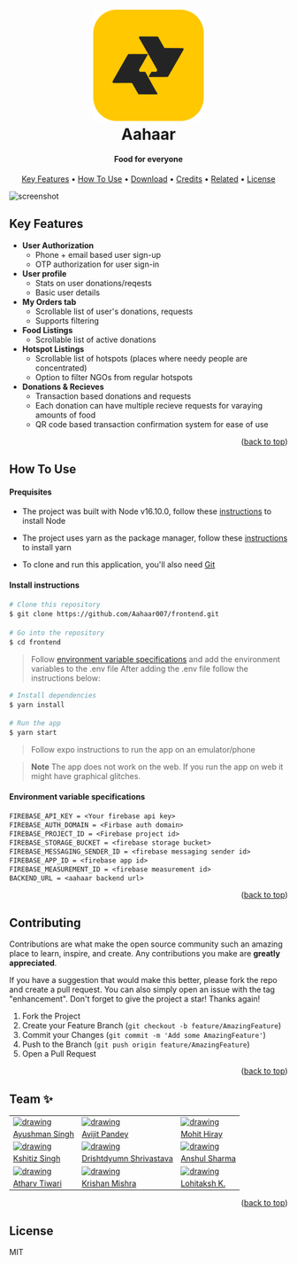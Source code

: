 <div id="top"></div>
<h1 align="center">
  <br>
  <a href="https://github.com/Aahaar007"><img src="./assets/logo.png" alt="Markdownify" width="200"></a>
  <br>
  Aahaar
  <br>
</h1>

<h4 align="center">Food for everyone</h4>

<p align="center">
  <a href="#key-features">Key Features</a> •
  <a href="#how-to-use">How To Use</a> •
  <a href="#download">Download</a> •
  <a href="#credits">Credits</a> •
  <a href="#related">Related</a> •
  <a href="#license">License</a>
</p>

![screenshot](https://raw.githubusercontent.com/amitmerchant1990/electron-markdownify/master/app/img/markdownify.gif)

## Key Features

- **User Authorization**
  - Phone + email based user sign-up
  - OTP authorization for user sign-in
- **User profile**
  - Stats on user donations/reqests
  - Basic user details
- **My Orders tab**
  - Scrollable list of user's donations, requests
  - Supports filtering
- **Food Listings**
  - Scrollable list of active donations
- **Hotspot Listings**
  - Scrollable list of hotspots (places where needy people are concentrated)
  - Option to filter NGOs from regular hotspots
- **Donations & Recieves**
  - Transaction based donations and requests
  - Each donation can have multiple recieve requests for varaying amounts of food
  - QR code based transaction confirmation system for ease of use

<p align="right">(<a href="#top">back to top</a>)</p>

## How To Use

<h4>Prequisites</h4>

- The project was built with Node v16.10.0, follow these <a href="https://nodejs.dev/learn/how-to-install-nodejs">instructions</a> to install Node

- The project uses yarn as the package manager, follow these <a href="https://yarnpkg.com/getting-started/install">instructions</a> to install yarn

- To clone and run this application, you'll also need [Git](https://git-scm.com)

<h4>Install instructions</h4>

```bash
# Clone this repository
$ git clone https://github.com/Aahaar007/frontend.git

# Go into the repository
$ cd frontend
```

> Follow <a href="#env-specs">environment variable specifications</a> and add the environment variables to the .env file
> After adding the .env file follow the instructions below:

```bash
# Install dependencies
$ yarn install

# Run the app
$ yarn start
```

> Follow expo instructions to run the app on an emulator/phone

> **Note**
> The app does not work on the web. If you run the app on web it might have graphical glitches.

<h4 id="env-specs">Environment variable specifications</h4>

```
FIREBASE_API_KEY = <Your firebase api key>
FIREBASE_AUTH_DOMAIN = <Firbase auth domain>
FIREBASE_PROJECT_ID = <Firebase project id>
FIREBASE_STORAGE_BUCKET = <firebase storage bucket>
FIREBASE_MESSAGING_SENDER_ID = <firebase messaging sender id>
FIREBASE_APP_ID = <firebase app id>
FIREBASE_MEASUREMENT_ID = <firebase measurement id>
BACKEND_URL = <aahaar backend url>
```

<p align="right">(<a href="#top">back to top</a>)</p>

<!-- CONTRIBUTING -->

## Contributing

Contributions are what make the open source community such an amazing place to learn, inspire, and create. Any contributions you make are **greatly appreciated**.

If you have a suggestion that would make this better, please fork the repo and create a pull request. You can also simply open an issue with the tag "enhancement".
Don't forget to give the project a star! Thanks again!

1. Fork the Project
2. Create your Feature Branch (`git checkout -b feature/AmazingFeature`)
3. Commit your Changes (`git commit -m 'Add some AmazingFeature'`)
4. Push to the Branch (`git push origin feature/AmazingFeature`)
5. Open a Pull Request

<p align="right">(<a href="#top">back to top</a>)</p>

<!-- ## Download

You can [download](https://github.com/Aahaar007/frontend) the apk for android and install the app on your device.

<p align="right">(<a href="#top">back to top</a>)</p> -->

<!-- ## Emailware

Markdownify is an [emailware](https://en.wiktionary.org/wiki/emailware). Meaning, if you liked using this app or it has helped you in any way, I'd like you send me an email at <bullredeyes@gmail.com> about anything you'd want to say about this software. I'd really appreciate it! -->

<!-- ## Credits

This software uses the following open source packages:

- [Electron](http://electron.atom.io/)
- [Node.js](https://nodejs.org/)
- [Marked - a markdown parser](https://github.com/chjj/marked)
- [showdown](http://showdownjs.github.io/showdown/)
- [CodeMirror](http://codemirror.net/)
- Emojis are taken from [here](https://github.com/arvida/emoji-cheat-sheet.com)
- [highlight.js](https://highlightjs.org/) -->

<!-- ## Related

[markdownify-web](https://github.com/amitmerchant1990/markdownify-web) - Web version of Markdownify -->

<!-- ## Support

<a href="https://www.buymeacoffee.com/5Zn8Xh3l9" target="_blank"><img src="https://www.buymeacoffee.com/assets/img/custom_images/purple_img.png" alt="Buy Me A Coffee" style="height: 41px !important;width: 174px !important;box-shadow: 0px 3px 2px 0px rgba(190, 190, 190, 0.5) !important;-webkit-box-shadow: 0px 3px 2px 0px rgba(190, 190, 190, 0.5) !important;" ></a>

<p>Or</p>

<a href="https://www.patreon.com/amitmerchant">
	<img src="https://c5.patreon.com/external/logo/become_a_patron_button@2x.png" width="160">
</a> -->

<!-- ## You may also like...

- [Pomolectron](https://github.com/amitmerchant1990/pomolectron) - A pomodoro app
- [Correo](https://github.com/amitmerchant1990/correo) - A menubar/taskbar Gmail App for Windows and macOS -->

## Team ✨

|                                                                                                                                                                                                                                                                                |                                                                                                                                                                                                                |                                                                                                                                                                                                                                                                          |
| ------------------------------------------------------------------------------------------------------------------------------------------------------------------------------------------------------------------------------------------------------------------------------ | -------------------------------------------------------------------------------------------------------------------------------------------------------------------------------------------------------------- | ------------------------------------------------------------------------------------------------------------------------------------------------------------------------------------------------------------------------------------------------------------------------ |
| [<img src="https://media-exp1.licdn.com/dms/image/C4D03AQEXgaTFPDF0wQ/profile-displayphoto-shrink_800_800/0/1658565966815?e=1663804800&v=beta&t=2By5H3oRSeHlYIXUsoPcGg6K-HNOsVVtWclp1M83sAo" alt="drawing" width="200"/>](https://linktr.ee/ayushman_)                         | [<img src="https://i.postimg.cc/cZ9YQrvw/avijit.jpg" alt="drawing" width="200"/>](https://www.linkedin.com/in/avijit-pandey/)                                                                                  | [<img src="https://media-exp1.licdn.com/dms/image/C4E03AQFaU4Ij6tKxMg/profile-displayphoto-shrink_800_800/0/1589619959724?e=1663804800&v=beta&t=V25ueD-2zYjs7LRul1bw16AgvAaebyj_KTZ6GD0BF18" alt="drawing" width="200"/>](https://16mhiray.wixsite.com/overallportfolio) |
| [Ayushman Singh](https://linktr.ee/ayushman_)                                                                                                                                                                                                                                  | [Avijit Pandey](https://www.linkedin.com/in/avijit-pandey/)                                                                                                                                                    | [Mohit Hiray](https://16mhiray.wixsite.com/overallportfolio)                                                                                                                                                                                                             |
| [<img src="https://avatars.githubusercontent.com/u/18416186?v=4" alt="drawing" width="200"/>](https://www.linkedin.com/in/k4droid3/)                                                                                                                                           | [<img src="https://avatars.githubusercontent.com/u/78607331?s=400&u=f5d327450b4d3abbe57d0d28047564464d90daf1&v=4" alt="drawing" width="200"/>](https://www.linkedin.com/in/drishtdyumn-shrivastava-645716199/) | [<img src="https://i.postimg.cc/xcGsvrzb/anshul.jpg" alt="drawing" width="200"/>](https://www.linkedin.com/in/anshul-sharma-8438a619a)                                                                                                                                   |
| [Kshitiz Singh](https://www.linkedin.com/in/k4droid3/)                                                                                                                                                                                                                         | [Drishtdyumn Shrivastava](https://www.linkedin.com/in/drishtdyumn-shrivastava-645716199/)                                                                                                                      | [Anshul Sharma](https://www.linkedin.com/in/anshul-sharma-8438a619a)                                                                                                                                                                                                     |
| [<img src="https://media-exp1.licdn.com/dms/image/C4D03AQH9Caa0RvahUw/profile-displayphoto-shrink_800_800/0/1621952338079?e=1663804800&v=beta&t=Igy-tU7cFO-xLjGtHAZlxDqUC3CXdP1aCzhTtlTLUAQ" alt="drawing" width="200"/>](https://www.linkedin.com/in/atharv-tiwari-871a73212) | [<img src="https://i.postimg.cc/D0XYvpcH/krishan.png" alt="drawing" width="200"/>](https://www.linkedin.com/in/krishan-mishra-833b35205/)                                                                      | [<img src="https://avatars.githubusercontent.com/u/63453782?v=4" alt="drawing" width="200"/>](https://www.linkedin.com/in/lohitaksh-kaushik/)                                                                                                                            |
| [Atharv Tiwari](https://www.linkedin.com/in/atharv-tiwari-871a73212)                                                                                                                                                                                                           | [Krishan Mishra](https://www.linkedin.com/in/krishan-mishra-833b35205/)                                                                                                                                        | [Lohitaksh K.](https://www.linkedin.com/in/lohitaksh-kaushik/)                                                                                                                                                                                                           |

<p align="right">(<a href="#top">back to top</a>)</p>

## License

MIT
